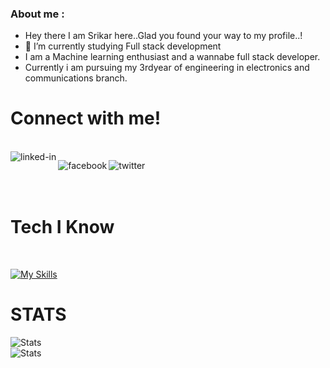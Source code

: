 <!--
**Srikarmk/Srikarmk** is a ✨ _special_ ✨ repository because its `README.md` (this file) appears on your GitHub profile.

Here are some ideas to get you started:

- 🔭 I’m currently working on ...
- 🌱 I’m currently learning ...
- 👯 I’m looking to collaborate on ...
- 🤔 I’m looking for help with ...
- 💬 Ask me about ...
- 📫 How to reach me: ...
- 😄 Pronouns: ...
- ⚡ Fun fact: ...
-->

### About me :
- Hey there I am Srikar here..Glad you found your way to my profile..!
- 🔭 I’m currently studying Full stack development
- I am a Machine learning enthusiast and a wannabe full stack developer.
- Currently i am pursuing my 3rdyear of engineering in electronics and communications branch. <br/>
<h1>Connect with me!</h1><br/>
<a href=https://www.linkedin.com/in/sai-srikar-8449941a3/><img align="left" alt="linked-in" src="https://img.shields.io/badge/linkedin-%230077B5.svg?&style=for-the-badge&logo=linkedin&logoColor=white" /></a>

<a href=https://www.facebook.com/mkss26><img align="left" alt="facebook" src="https://img.shields.io/badge/facebook-%231877F2.svg?&style=for-the-badge&logo=facebook&logoColor=white" /></a>
<a href=https://twitter.com/Srikarismad><img align="left" alt="twitter" src="https://img.shields.io/badge/twitter-%231DA1F2.svg?&style=for-the-badge&logo=twitter&logoColor=white" /></a>
<br>
<br>  <br/>

<h1>Tech I Know </h1><br/>

[![My Skills](https://skillicons.dev/icons?i=js,html,css,wasm)](https://skillicons.dev)

<h1>STATS</h1>
<img align="left" alt="Stats" src="https://github-readme-stats.vercel.app/api?username=Srikarmk&&show_icons=true&title_color=ffffff&icon_color=bb2acf&text_color=daf7dc&bg_color=151515" /><br/>
<img align="left" alt="Stats" src="https://github-readme-stats.vercel.app/api/top-langs/?username=Srikarmk&exclude_repo=github-readme-stats,Srikarmk.github.io" />  <br/>


